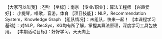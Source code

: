 【大家可以叫我】: 진탁
【坐标】：南京
【专业/职业】：算法工程师
【兴趣爱好】： 小提琴，唱歌，音游，体育
【项目技能】：NLP，Recommendation System，Knowledge Graph
【组队情况】：未组队，快来一起！
【本课程学习基础】：对NLP，RecSys，KG均有所了解，掌握其算法原理，深度学习工具包使用。
【本期活动目标】：好好学习，天天向上
